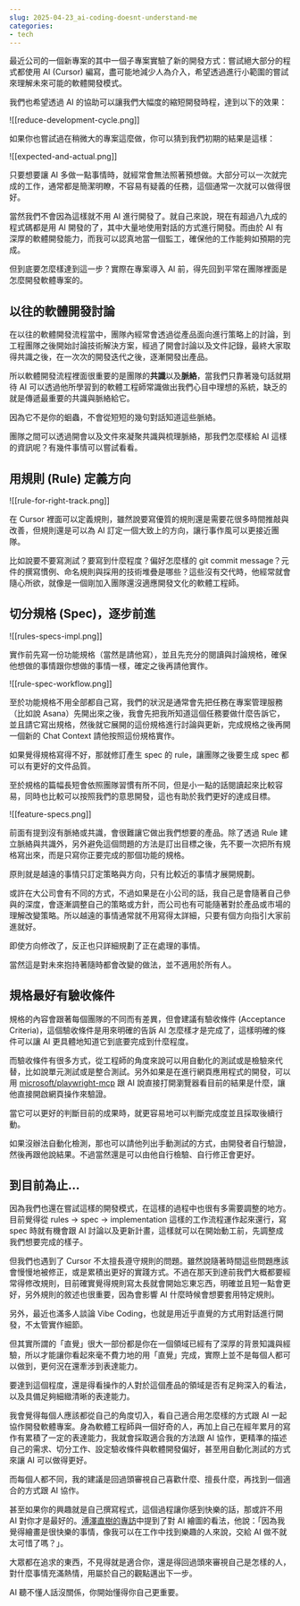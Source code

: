 ```yaml
---
slug: 2025-04-23_ai-coding-doesnt-understand-me
categories:
- tech
---
```


最近公司的一個新專案的其中一個子專案實驗了新的開發方式：嘗試絕大部分的程式都使用 AI (Cursor) 編寫，盡可能地減少人為介入，希望透過進行小範圍的嘗試來理解未來可能的軟體開發模式。

我們也希望透過 AI 的協助可以讓我們大幅度的縮短開發時程，達到以下的效果：

![[reduce-development-cycle.png]]

如果你也嘗試過在稍微大的專案這麼做，你可以猜到我們初期的結果是這樣：

![[expected-and-actual.png]]

只要想要讓 AI 多做一點事情時，就經常會無法照著預想做。大部分可以一次就完成的工作，通常都是簡潔明瞭，不容易有疑義的任務，這個通常一次就可以做得很好。

當然我們不會因為這樣就不用 AI 進行開發了。就自己來說，現在有超過八九成的程式碼都是用 AI 開發的了，其中大量地使用對話的方式進行開發。而由於 AI 有深厚的軟體開發能力，而我可以認真地當一個監工，確保他的工作能夠如預期的完成。

但到底要怎麼樣達到這一步？實際在專案導入 AI 前，得先回到平常在團隊裡面是怎麼開發軟體專案的。

## 以往的軟體開發討論

在以往的軟體開發流程當中，團隊內經常會透過從產品面向進行策略上的討論，到工程團隊之後開始討論技術解決方案，經過了開會討論以及文件記錄，最終大家取得共識之後，在一次次的開發迭代之後，逐漸開發出產品。

所以軟體開發流程裡面很重要的是團隊的**共識**以及**脈絡**，當我們只靠著幾句話就期待 AI 可以透過他所學習到的軟體工程師常識做出我們心目中理想的系統，缺乏的就是傳遞最重要的共識與脈絡給它。

因為它不是你的蛔蟲，不會從短短的幾句對話知道這些脈絡。

團隊之間可以透過開會以及文件來凝聚共識與梳理脈絡，那我們怎麼樣給 AI 這樣的資訊呢？有幾件事情可以嘗試看看。
## 用規則 (Rule) 定義方向
![[rule-for-right-track.png]]

在 Cursor 裡面可以定義規則，雖然說要寫優質的規則還是需要花很多時間推敲與改善，但規則還是可以為 AI 訂定一個大致上的方向，讓行事作風可以更接近團隊。

比如說要不要寫測試？要寫到什麼程度？偏好怎麼樣的 git commit message？元件的撰寫慣例、命名規則與採用的技術堆疊是哪些？這些沒有交代時，他經常就會隨心所欲，就像是一個剛加入團隊還沒適應開發文化的軟體工程師。

## 切分規格 (Spec)，逐步前進
![[rules-specs-impl.png]]

實作前先寫一份功能規格（當然是請他寫），並且先充分的閱讀與討論規格，確保他想做的事情跟你想做的事情一樣，確定之後再請他實作。

![[rule-spec-workflow.png]]

至於功能規格不用全部都自己寫，我們的狀況是通常會先把任務在專案管理服務（比如說 Asana）先開出來之後，我會先把我所知道這個任務要做什麼告訴它，並且請它寫出規格，然後就它展開的這份規格進行討論與更新，完成規格之後再開一個新的 Chat Context 請他按照這份規格實作。

如果覺得規格寫得不好，那就修訂產生 spec 的 rule，讓團隊之後要生成 spec 都可以有更好的文件品質。

至於規格的篇幅長短會依照團隊習慣有所不同，但是小一點的話閱讀起來比較容易，同時也比較可以按照我們的意思開發，這也有助於我們更好的達成目標。

![[feature-specs.png]]

前面有提到沒有脈絡或共識，會很難讓它做出我們想要的產品。除了透過 Rule 建立脈絡與共識外，另外避免這個問題的方法是訂出目標之後，先不要一次把所有規格寫出來，而是只寫你正要完成的那個功能的規格。

原則就是越遠的事情只訂定策略與方向，只有比較近的事情才展開規劃。

或許在大公司會有不同的方式，不過如果是在小公司的話，我自己是會隨著自己參與的深度，會逐漸調整自己的策略或方針，而公司也有可能隨著對於產品或市場的理解改變策略。所以越遠的事情通常就不用寫得太詳細，只要有個方向指引大家前進就好。

即使方向修改了，反正也只詳細規劃了正在處理的事情。

當然這是對未來抱持著隨時都會改變的做法，並不適用於所有人。

## 規格最好有驗收條件
規格的內容會跟著每個團隊的不同而有差異，但會建議有驗收條件 (Acceptance Criteria)，這個驗收條件是用來明確的告訴 AI 怎麼樣才是完成了，這樣明確的條件可以讓 AI 更具體地知道它到底要完成到什麼程度。

而驗收條件有很多方式，從工程師的角度來說可以用自動化的測試或是檢驗來代替，比如說單元測試或是整合測試。另外如果是在進行網頁應用程式的開發，可以用 [microsoft/playwright-mcp](https://github.com/microsoft/playwright-mcp) 跟 AI 說直接打開瀏覽器看目前的結果是什麼，讓他直接開啟網頁操作來驗證。

當它可以更好的判斷目前的成果時，就更容易地可以判斷完成度並且採取後續行動。

如果沒辦法自動化檢測，那也可以請他列出手動測試的方式，由開發者自行驗證，然後再跟他說結果。不過當然還是可以由他自行檢驗、自行修正會更好。

## 到目前為止…
因為我們也還在嘗試這樣的開發模式，在這樣的過程中也很有多需要調整的地方。目前覺得從 rules -> spec -> implementation 這樣的工作流程運作起來還行，寫 spec 時就有機會跟 AI 討論以及更新計畫，這樣就可以在開始動工前，先調整成我們想要完成的樣子。

但我們也遇到了 Cursor 不太擅長遵守規則的問題。雖然說隨著時間這些問題應該會慢慢地被修正，或是累積出更好的實踐方式。不過在那天到達前我們大概都要經常得修改規則，目前確實覺得規則寫太長就會開始忘東忘西，明確並且短一點會更好，另外規則的敘述也很重要，因為會影響 AI 什麼時候會想要套用特定規則。

另外，最近也滿多人談論 Vibe Coding，也就是用近乎直覺的方式用對話進行開發，不太管實作細節。

但其實所謂的「直覺」很大一部份都是你在一個領域已經有了深厚的背景知識與經驗，所以才能讓你看起來毫不費力地的用「直覺」完成，實際上並不是每個人都可以做到，更何況在還牽涉到表達能力。

要達到這個程度，還是得看操作的人對於這個產品的領域是否有足夠深入的看法，以及具備足夠細緻清晰的表達能力。

我會覺得每個人應該都從自己的角度切入，看自己適合用怎麼樣的方式跟 AI 一起協作開發軟體專案。身為軟體工程師與一個好奇的人，再加上自己在經年累月的寫作有累積了一定的表達能力，我就會採取適合我的方法跟 AI 協作，更精準的描述自己的需求、切分工作、設定驗收條件與軟體開發偏好，甚至用自動化測試的方式來讓 AI 可以做得更好。

而每個人都不同，我的建議是回過頭審視自己喜歡什麼、擅長什麼，再找到一個適合的方式跟 AI 協作。

甚至如果你的興趣就是自己撰寫程式，這個過程讓你感到快樂的話，那或許不用 AI 對你才是最好的。[溥澤直樹的專訪](https://www.youtube.com/watch?v=pVr3sEeus6E&t=1245s)中提到了對 AI 繪圖的看法，他說：「因為我覺得繪畫是很快樂的事情，像我可以在工作中找到樂趣的人來說，交給 AI 做不就太可惜了嗎？」。

大眾都在追求的東西，不見得就是適合你，還是得回過頭來審視自己是怎樣的人，對什麼事情充滿熱情，用屬於自己的觀點邁出下一步。

AI 聽不懂人話沒關係，你開始懂得你自己更重要。

